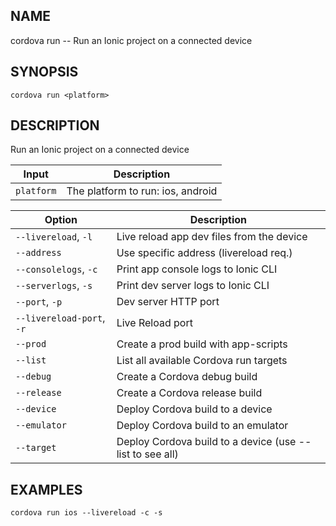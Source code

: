 
## NAME
cordova run -- Run an Ionic project on a connected device
  
## SYNOPSIS
    cordova run <platform>
  
## DESCRIPTION
Run an Ionic project on a connected device


Input | Description
----- | ----------
`platform` | The platform to run: ios, android


Option | Description
------ | ----------
`--livereload`, `-l` | Live reload app dev files from the device
`--address` | Use specific address (livereload req.)
`--consolelogs`, `-c` | Print app console logs to Ionic CLI
`--serverlogs`, `-s` | Print dev server logs to Ionic CLI
`--port`, `-p` | Dev server HTTP port
`--livereload-port`, `-r` | Live Reload port
`--prod` | Create a prod build with app-scripts
`--list` | List all available Cordova run targets
`--debug` | Create a Cordova debug build
`--release` | Create a Cordova release build
`--device` | Deploy Cordova build to a device
`--emulator` | Deploy Cordova build to an emulator
`--target` | Deploy Cordova build to a device (use --list to see all)

## EXAMPLES
    cordova run ios --livereload -c -s
